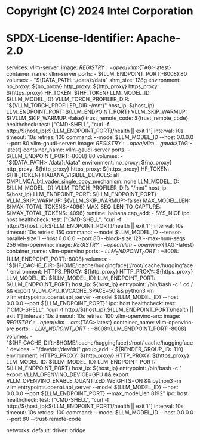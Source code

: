# Copyright (C) 2024 Intel Corporation
# SPDX-License-Identifier: Apache-2.0

services:
  vllm-server:
    image: ${REGISTRY:-opea}/vllm:${TAG:-latest}
    container_name: vllm-server
    ports:
      - ${LLM_ENDPOINT_PORT:-8008}:80
    volumes:
      - "${DATA_PATH:-./data}:/data"
    shm_size: 128g
    environment:
      no_proxy: ${no_proxy}
      http_proxy: ${http_proxy}
      https_proxy: ${https_proxy}
      HF_TOKEN: ${HF_TOKEN}
      LLM_MODEL_ID: ${LLM_MODEL_ID}
      VLLM_TORCH_PROFILER_DIR: "${VLLM_TORCH_PROFILER_DIR:-/mnt}"
      host_ip: ${host_ip}
      LLM_ENDPOINT_PORT: ${LLM_ENDPOINT_PORT}
      VLLM_SKIP_WARMUP: ${VLLM_SKIP_WARMUP:-false}
      trust_remote_code: ${trust_remote_code}
    healthcheck:
      test: ["CMD-SHELL", "curl -f http://${host_ip}:${LLM_ENDPOINT_PORT}/health || exit 1"]
      interval: 10s
      timeout: 10s
      retries: 100
    command: --model $LLM_MODEL_ID --host 0.0.0.0 --port 80
  vllm-gaudi-server:
    image: ${REGISTRY:-opea}/vllm-gaudi:${TAG:-latest}
    container_name: vllm-gaudi-server
    ports:
      - ${LLM_ENDPOINT_PORT:-8008}:80
    volumes:
      - "${DATA_PATH:-./data}:/data"
    environment:
      no_proxy: ${no_proxy}
      http_proxy: ${http_proxy}
      https_proxy: ${https_proxy}
      HF_TOKEN: ${HF_TOKEN}
      HABANA_VISIBLE_DEVICES: all
      OMPI_MCA_btl_vader_single_copy_mechanism: none
      LLM_MODEL_ID: ${LLM_MODEL_ID}
      VLLM_TORCH_PROFILER_DIR: "/mnt"
      host_ip: ${host_ip}
      LLM_ENDPOINT_PORT: ${LLM_ENDPOINT_PORT}
      VLLM_SKIP_WARMUP: ${VLLM_SKIP_WARMUP:-false}
      MAX_MODEL_LEN: ${MAX_TOTAL_TOKENS:-4096}
      MAX_SEQ_LEN_TO_CAPTURE: ${MAX_TOTAL_TOKENS:-4096}
    runtime: habana
    cap_add:
      - SYS_NICE
    ipc: host
    healthcheck:
      test: ["CMD-SHELL", "curl -f http://${host_ip}:${LLM_ENDPOINT_PORT}/health || exit 1"]
      interval: 10s
      timeout: 10s
      retries: 150
    command: --model $LLM_MODEL_ID --tensor-parallel-size 1 --host 0.0.0.0 --port 80 --block-size 128 --max-num-seqs 256
  vllm-openvino:
    image: ${REGISTRY:-opea}/vllm-openvino:${TAG:-latest}
    container_name: vllm-openvino
    ports:
      - ${LLM_ENDPOINT_PORT:-8008}:${LLM_ENDPOINT_PORT:-8008}
    volumes:
      - "${HF_CACHE_DIR:-$HOME/.cache/huggingface}:/root/.cache/huggingface"
    environment:
      HTTPS_PROXY: ${http_proxy}
      HTTP_PROXY: ${https_proxy}
      LLM_MODEL_ID: ${LLM_MODEL_ID}
      LLM_ENDPOINT_PORT: ${LLM_ENDPOINT_PORT}
      host_ip: ${host_ip}
    entrypoint: /bin/bash -c " cd / && export VLLM_CPU_KVCACHE_SPACE=50 && python3 -m vllm.entrypoints.openai.api_server   --model ${LLM_MODEL_ID}   --host 0.0.0.0  --port ${LLM_ENDPOINT_PORT}"
    ipc: host
    healthcheck:
      test: ["CMD-SHELL", "curl -f http://${host_ip}:${LLM_ENDPOINT_PORT}/health || exit 1"]
      interval: 10s
      timeout: 10s
      retries: 100
  vllm-openvino-arc:
    image: ${REGISTRY:-opea}/vllm-arc:${TAG:-latest}
    container_name: vllm-openvino-arc
    ports:
      - ${LLM_ENDPOINT_PORT:-8008}:${LLM_ENDPOINT_PORT:-8008}
    volumes:
      - "${HF_CACHE_DIR:-$HOME/.cache/huggingface}:/root/.cache/huggingface"
    devices:
      - "/dev/dri:/dev/dri"
    group_add:
      - ${RENDER_GROUP_ID:-110}
    environment:
      HTTPS_PROXY: ${http_proxy}
      HTTP_PROXY: ${https_proxy}
      LLM_MODEL_ID: ${LLM_MODEL_ID}
      LLM_ENDPOINT_PORT: ${LLM_ENDPOINT_PORT}
      host_ip: ${host_ip}
    entrypoint: /bin/bash -c " export VLLM_OPENVINO_DEVICE=GPU &&  export VLLM_OPENVINO_ENABLE_QUANTIZED_WEIGHTS=ON &&  python3 -m vllm.entrypoints.openai.api_server    --model ${LLM_MODEL_ID}    --host 0.0.0.0    --port ${LLM_ENDPOINT_PORT}    --max_model_len 8192"
    ipc: host
    healthcheck:
      test: ["CMD-SHELL", "curl -f http://${host_ip}:${LLM_ENDPOINT_PORT}/health || exit 1"]
      interval: 10s
      timeout: 10s
      retries: 100
    command: --model $LLM_MODEL_ID --host 0.0.0.0 --port 80 --trust-remote-code

networks:
  default:
    driver: bridge